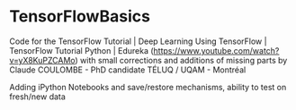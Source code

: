 # TensorFlowBasics
Code for the TensorFlow Tutorial | Deep Learning Using TensorFlow | TensorFlow Tutorial Python | Edureka (https://www.youtube.com/watch?v=yX8KuPZCAMo) with small corrections and additions of missing parts by Claude COULOMBE - PhD candidate TÉLUQ / UQAM - Montréal

Adding iPython Notebooks and save/restore mechanisms, ability to test on fresh/new data
